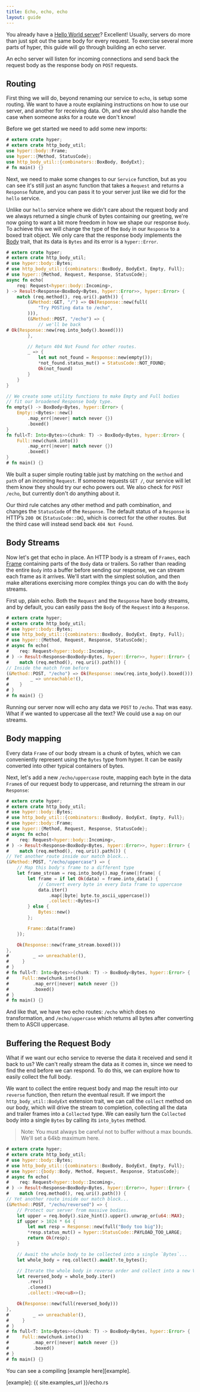 ```yaml
---
title: Echo, echo, echo
layout: guide
---
```


You already have a [Hello World server](../hello-world)? Excellent! Usually,
servers do more than just spit out the same body for every request. To
exercise several more parts of hyper, this guide will go through
building an echo server.

An echo server will listen for incoming connections and send back the
request body as the response body on `POST` requests.

## Routing

First thing we will do, beyond renaming our service to `echo`, is setup some
routing. We want to have a route explaining instructions on how to use
our server, and another for receiving data. Oh, and we should also
handle the case when someone asks for a route we don't know!

Before we get started we need to add some new imports:

```rust
# extern crate hyper;
# extern crate http_body_util;
use hyper::body::Frame;
use hyper::{Method, StatusCode};
use http_body_util::{combinators::BoxBody, BodyExt};
# fn main() {}
```

Next, we need to make some changes to our `Service` function, but as you can see
it's still just an async function that takes a `Request` and returns a `Response`
future, and you can pass it to your server just like we did for the `hello` service.

Unlike our `hello` service where we didn't care about the request body and 
we always returned a single chunk of bytes containing our greeting, we're now
going to want a bit more freedom in how we shape our response `Body`. To achieve
this we will change the type of the `Body` in our `Response` to a boxed trait object. 
We only care that the response body implements the [Body](https://docs.rs/http-body/1.0.0-rc1/http_body/trait.Body.html) trait, that its data is `Bytes` and its error is a `hyper::Error`.

```rust
# extern crate hyper;
# extern crate http_body_util;
# use hyper::body::Bytes;
# use http_body_util::{combinators::BoxBody, BodyExt, Empty, Full};
# use hyper::{Method, Request, Response, StatusCode};
async fn echo(
    req: Request<hyper::body::Incoming>,
) -> Result<Response<BoxBody<Bytes, hyper::Error>>, hyper::Error> {
    match (req.method(), req.uri().path()) {
        (&Method::GET, "/") => Ok(Response::new(full(
            "Try POSTing data to /echo",
        ))),
        (&Method::POST, "/echo") => {
            // we'll be back
# Ok(Response::new(req.into_body().boxed()))
        },

        // Return 404 Not Found for other routes.
        _ => {
            let mut not_found = Response::new(empty());
            *not_found.status_mut() = StatusCode::NOT_FOUND;
            Ok(not_found)
        }
    }
}

// We create some utility functions to make Empty and Full bodies
// fit our broadened Response body type.
fn empty() -> BoxBody<Bytes, hyper::Error> {
    Empty::<Bytes>::new()
        .map_err(|never| match never {})
        .boxed()
}
fn full<T: Into<Bytes>>(chunk: T) -> BoxBody<Bytes, hyper::Error> {
    Full::new(chunk.into())
        .map_err(|never| match never {})
        .boxed()
}
# fn main() {}
```

We built a super simple routing table just by matching on the `method` and `path` 
of an incoming `Request`. If someone requests `GET /`, our service will let them 
know they should try our echo powers out. We also check for `POST /echo`, but 
currently don't do anything about it.

Our third rule catches any other method and path combination, and changes the 
`StatusCode` of the `Response`. The default status of a `Response` is HTTP’s 
`200 OK` (`StatusCode::OK`), which is correct for the other routes. But the third 
case will instead send back `404 Not Found`.

## Body Streams

Now let's get that echo in place. An HTTP body is a stream of `Frames`, each 
[Frame](https://docs.rs/http-body/1.0.0-rc1/http_body/struct.Frame.html) containing 
parts of the `Body` data or trailers. So rather than reading the entire `Body` 
into a buffer before sending our response, we can stream each frame as it arrives. 
We'll start with the simplest solution, and then make alterations exercising more complex 
things you can do with the `Body` streams.

First up, plain echo. Both the `Request` and the `Response` have body streams,
and by default, you can easily pass the `Body` of the `Request` into a `Response`.

```rust
# extern crate hyper;
# extern crate http_body_util;
# use hyper::body::Bytes;
# use http_body_util::{combinators::BoxBody, BodyExt, Empty, Full};
# use hyper::{Method, Request, Response, StatusCode};
# async fn echo(
#    req: Request<hyper::body::Incoming>,
# ) -> Result<Response<BoxBody<Bytes, hyper::Error>>, hyper::Error> {
#    match (req.method(), req.uri().path()) {
// Inside the match from before
(&Method::POST, "/echo") => Ok(Response::new(req.into_body().boxed())),
#        _ => unreachable!(),
#    }
# }
# fn main() {}
```

Running our server now will echo any data we `POST` to `/echo`. That was easy.
What if we wanted to uppercase all the text? We could use a `map` on our streams.

## Body mapping

Every data `Frame` of our body stream is a chunk of bytes, which we can conveniently
represent using the `Bytes` type from hyper. It can be easily converted into other
typical containers of bytes.

Next, let's add a new `/echo/uppercase` route, mapping each byte in the data `Frame`s
of our request body to uppercase, and returning the stream in our `Response`:

```rust
# extern crate hyper;
# extern crate http_body_util;
# use hyper::body::Bytes;
# use http_body_util::{combinators::BoxBody, BodyExt, Empty, Full};
# use hyper::body::Frame;
# use hyper::{Method, Request, Response, StatusCode};
# async fn echo(
#    req: Request<hyper::body::Incoming>,
# ) -> Result<Response<BoxBody<Bytes, hyper::Error>>, hyper::Error> {
#    match (req.method(), req.uri().path()) {
// Yet another route inside our match block...
(&Method::POST, "/echo/uppercase") => {
    // Map this body's frame to a different type
    let frame_stream = req.into_body().map_frame(|frame| {
        let frame = if let Ok(data) = frame.into_data() {
            // Convert every byte in every Data frame to uppercase
            data.iter()
                .map(|byte| byte.to_ascii_uppercase())
                .collect::<Bytes>()
        } else {
            Bytes::new()
        };

        Frame::data(frame)
    });

    Ok(Response::new(frame_stream.boxed()))
},
#         _ => unreachable!(),
#     }
# }
# fn full<T: Into<Bytes>>(chunk: T) -> BoxBody<Bytes, hyper::Error> {
#     Full::new(chunk.into())
#         .map_err(|never| match never {})
#         .boxed()
# }
# fn main() {}
```

And like that, we have two echo routes: `/echo` which does no transformation,
and `/echo/uppercase` which returns all bytes after converting them to ASCII
uppercase.

## Buffering the Request Body

What if we want our echo service to reverse the data it received and send it
back to us? We can't really stream the data as it comes in, since we need to
find the end before we can respond. To do this, we can explore how to easily
collect the full body.

We want to collect the entire request body and map the result into our `reverse` 
function, then return the eventual result. If we import the `http_body_util::BodyExt`
extension trait, we can call the `collect` method on our body, which will drive the
stream to completion, collecting all the data and trailer frames into a `Collected` type.
We can easily turn the `Collected` body into a single `Bytes` by calling its `into_bytes` 
method.

> Note: You must always be careful not to buffer without a max bounds. We'll
> set a 64kb maximum here.

```rust
# extern crate hyper;
# extern crate http_body_util;
# use hyper::body::Bytes;
# use http_body_util::{combinators::BoxBody, BodyExt, Empty, Full};
# use hyper::{body::Body, Method, Request, Response, StatusCode};
# async fn echo(
#    req: Request<hyper::body::Incoming>,
# ) -> Result<Response<BoxBody<Bytes, hyper::Error>>, hyper::Error> {
#    match (req.method(), req.uri().path()) {
// Yet another route inside our match block...
(&Method::POST, "/echo/reversed") => {
    // Protect our server from massive bodies.
    let upper = req.body().size_hint().upper().unwrap_or(u64::MAX);
    if upper > 1024 * 64 {
        let mut resp = Response::new(full("Body too big"));
        *resp.status_mut() = hyper::StatusCode::PAYLOAD_TOO_LARGE;
        return Ok(resp);
    }

    // Await the whole body to be collected into a single `Bytes`...
    let whole_body = req.collect().await?.to_bytes();

    // Iterate the whole body in reverse order and collect into a new Vec.
    let reversed_body = whole_body.iter()
        .rev()
        .cloned()
        .collect::<Vec<u8>>();

    Ok(Response::new(full(reversed_body)))
},
#         _ => unreachable!(),
#     }
# }
# fn full<T: Into<Bytes>>(chunk: T) -> BoxBody<Bytes, hyper::Error> {
#     Full::new(chunk.into())
#         .map_err(|never| match never {})
#         .boxed()
# }
# fn main() {}
```

You can see a compiling [example here][example].

[example]: {{ site.examples_url }}/echo.rs
